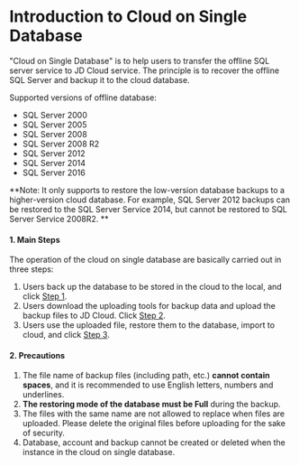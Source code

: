# Introduction to Cloud on Single Database

"Cloud on Single Database" is to help users to transfer the offline SQL server service to JD Cloud service. The principle is to recover the offline SQL Server and backup it to the cloud database.

Supported versions of offline database:
- SQL Server 2000
- SQL Server 2005
- SQL Server 2008
- SQL Server 2008 R2
- SQL Server 2012
- SQL Server 2014
- SQL Server 2016

**Note: It only supports to restore the low-version database backups to a higher-version cloud database. For example, SQL Server 2012 backups can be restored to the SQL Server Service 2014, but cannot be restored to SQL Server Service 2008R2. **

#### 1. Main Steps
The operation of the cloud on single database are basically carried out in three steps:
1) Users back up the database to be stored in the cloud to the local, and click [Step 1](Backup-Local-Database.md).
2) Users download the uploading tools for backup data and upload the backup files to JD Cloud. Click [Step 2](Upload-Backup.md).
3) Users use the uploaded file, restore them to the database, import to cloud, and click [Step 3](Import-Backup.md).

#### 2. Precautions
1. The file name of backup files (including path, etc.) **cannot contain spaces**, and it is recommended to use English letters, numbers and underlines.
2. **The restoring mode of the database must be Full** during the backup.
3. The files with the same name are not allowed to replace when files are uploaded. Please delete the original files before uploading for the sake of security.
4. Database, account and backup cannot be created or deleted when the instance in the cloud on single database.
